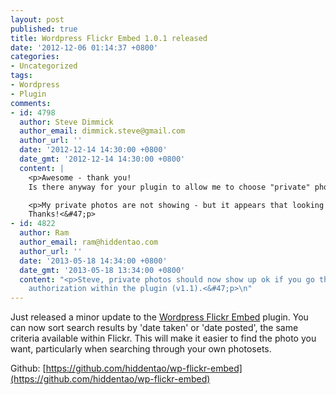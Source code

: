 ```yaml
---
layout: post
published: true
title: Wordpress Flickr Embed 1.0.1 released
date: '2012-12-06 01:14:37 +0800'
categories:
- Uncategorized
tags:
- Wordpress
- Plugin
comments:
- id: 4798
  author: Steve Dimmick
  author_email: dimmick.steve@gmail.com
  author_url: ''
  date: '2012-12-14 14:30:00 +0800'
  date_gmt: '2012-12-14 14:30:00 +0800'
  content: |
    <p>Awesome - thank you!
    Is there anyway for your plugin to allow me to choose "private" photos from my Flickr account?<&#47;p>

    <p>My private photos are not showing - but it appears that looking at the Readme file they should be?
    Thanks!<&#47;p>
- id: 4822
  author: Ram
  author_email: ram@hiddentao.com
  author_url: ''
  date: '2013-05-18 14:34:00 +0800'
  date_gmt: '2013-05-18 13:34:00 +0800'
  content: "<p>Steve, private photos should now show up ok if you go through the Flickr
    authorization within the plugin (v1.1).<&#47;p>\n"
---
```

Just released a minor update to the [Wordpress Flickr Embed](http://wordpress.org/extend/plugins/wp-flickr-embed/) plugin. You can now sort search results by 'date taken' or 'date posted', the same criteria available within Flickr. This will make it easier to find the photo you want, particularly when searching through your own photosets.

Github: [https://github.com/hiddentao/wp-flickr-embed](https://github.com/hiddentao/wp-flickr-embed)